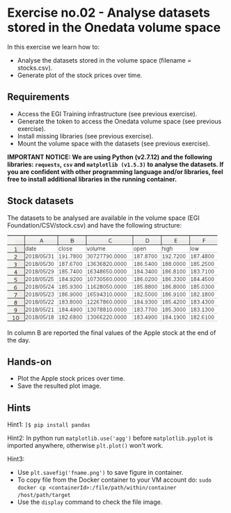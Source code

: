 # Exercise no.02 - Analyse datasets stored in the Onedata volume space

In this exercise we learn how to:

* Analyse the datasets stored in the volume space (filename = stocks.csv).
* Generate plot of the stock prices over time.

## Requirements
* Access the EGI Training infrastructure (see previous exercise).
* Generate the token to access the Onedata volume space (see previous exercise).
* Install missing libraries (see previous exercise).
* Mount the volume space with the datasets (see previous exercise).

<b>IMPORTANT NOTICE: We are using Python (v2.7.12) and the following libraries: `requests`, `csv` and `matplotlib (v1.5.3)` to analyse the datasets. If you are confident with other programming language and/or libraries, feel free to install additional libraries in the running container.</b>

## Stock datasets
The datasets to be analysed are available in the volume space (EGI Foundation/CSV/stock.csv) and have the following structure:

<p style="text-aligh:center">
<img heigh=100 src="./Datasets.png">
</p>

In column B are reported the final values of the Apple stock at the end of the day.

## Hands-on

* Plot the Apple stock prices over time.
* Save the resulted plot image.

## Hints
Hint1: 
`]$ pip install pandas`

Hint2:
In python run `matplotlib.use('agg')` before `matplotlib.pyplot` is imported anywhere, otherwise `plt.plot()` won't work.

Hint3:
* Use `plt.savefig('fname.png')` to save figure in container.
* To copy file from the Docker container to your  VM account do: `sudo docker cp <containerId>:/file/path/within/container /host/path/target`  
* Use the `display` command to check the file image.

